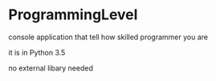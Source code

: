 # ProgrammingLevel
console application that tell how skilled programmer you are

it is in Python 3.5 

no external libary needed

